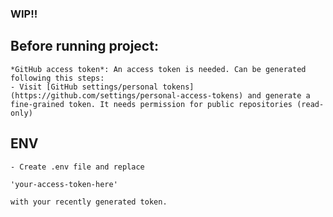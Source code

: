 ### WIP!!

## Before running project:
    *GitHub access token*: An access token is needed. Can be generated following this steps:
    - Visit [GitHub settings/personal tokens](https://github.com/settings/personal-access-tokens) and generate a fine-grained token. It needs permission for public repositories (read-only)

## ENV
    - Create .env file and replace 

    'your-access-token-here' 

    with your recently generated token.